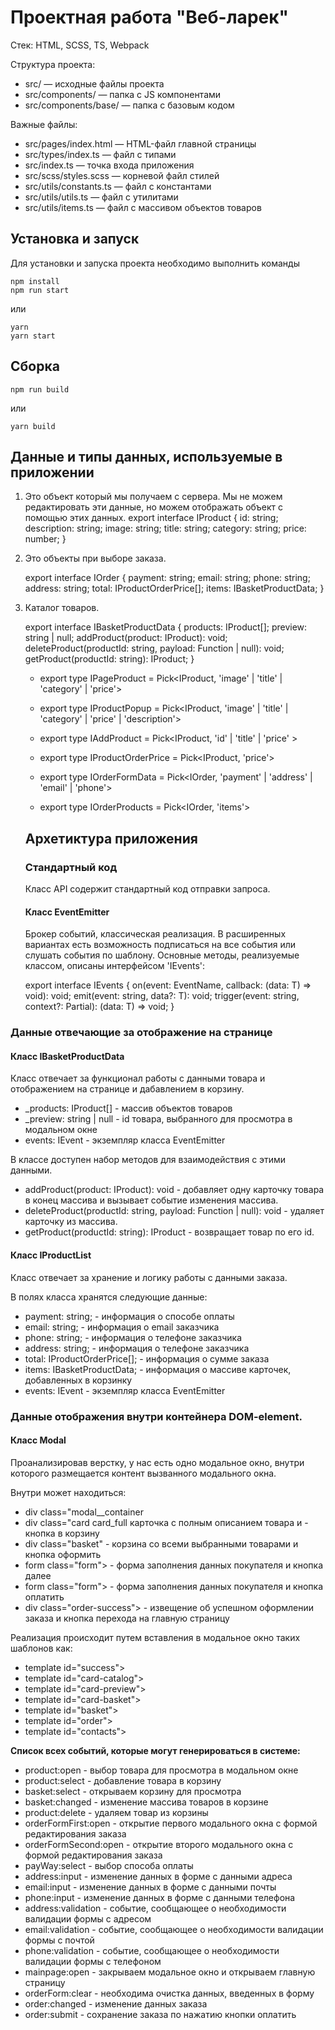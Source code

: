 # Проектная работа "Веб-ларек"

Стек: HTML, SCSS, TS, Webpack

Структура проекта:
- src/ — исходные файлы проекта
- src/components/ — папка с JS компонентами
- src/components/base/ — папка с базовым кодом

Важные файлы:
- src/pages/index.html — HTML-файл главной страницы
- src/types/index.ts — файл с типами
- src/index.ts — точка входа приложения
- src/scss/styles.scss — корневой файл стилей
- src/utils/constants.ts — файл с константами
- src/utils/utils.ts — файл с утилитами
- src/utils/items.ts — файл c массивом объектов товаров

## Установка и запуск
Для установки и запуска проекта необходимо выполнить команды

```
npm install
npm run start
```

или

```
yarn
yarn start
```
## Сборка

```
npm run build
```

или

```
yarn build
```

## Данные и типы данных, используемые в приложении

1. Это объект который мы получаем с сервера. Мы не можем редактировать эти данные, но можем отображать объект с помощью этих данных.
export interface IProduct {
        id: string;
        description: string;
        image: string;
        title: string;
        category: string;
        price: number;
    }
    
2. Это объекты при выборе заказа.

    export interface IOrder { 
        payment: string;
        email: string;
        phone: string;
        address: string;
        total: IProductOrderPrice[];
        items: IBasketProductData; 
    }

3. Каталог товаров.

    export interface IBasketProductData { 
        products: IProduct[];
        preview: string | null; 
        addProduct(product: IProduct): void;
        deleteProduct(productId: string, payload: Function | null): void;
        getProduct(productId: string): IProduct;
    }
    
    * export type IPageProduct = Pick<IProduct, 'image' | 'title' | 'category' | 'price'>
    
    * export type IProductPopup = Pick<IProduct, 'image' | 'title' | 'category' | 'price' | 'description'>
    
    * export type IAddProduct = Pick<IProduct, 'id' | 'title' | 'price' >
     
    * export type IProductOrderPrice = Pick<IProduct, 'price'> 
    
    * export type IOrderFormData = Pick<IOrder, 'payment' | 'address' | 'email' | 'phone'> 
    
    * export type IOrderProducts = Pick<IOrder, 'items'>

    ## Архетиктура приложения

    ### Стандартный код

    Класс API содержит стандартный код отправки запроса.

   #### Класс EventEmitter

    Брокер событий, классическая реализация. В расширенных вариантах есть возможность подписаться на все события или слушать события по шаблону. Основные методы, реализуемые классом, описаны интерфейсом 'IEvents':

    export interface IEvents {
        on(event: EventName, callback: (data: T) => void): void;
        emit<T extends object>(event: string, data?: T): void;
        trigger<T extends object>(event: string, context?: Partial<T>): (data: T) => void;
}

### Данные отвечающие за отображение на странице

#### Класс IBasketProductData
Класс отвечает за функционал работы с данными товара и отображением на странице и дабавлением в корзину.  

* _products: IProduct[] - массив объектов товаров
* _preview: string | null - id товара, выбранного для просмотра в модальном окне
* events: IEvent - экземпляр класса EventEmitter

В классе доступен набор методов для взаимодействия с этими данными.

* addProduct(product: IProduct): void - добавляет одну карточку товара в конец массива и вызывает событие изменения массива.
* deleteProduct(productId: string, payload: Function | null): void - удаляет карточку из массива.
* getProduct(productId: string): IProduct - возвращает товар по его id.

#### Класс IProductList
Класс отвечает за хранение и логику работы с данными заказа.

В полях класса хранятся следующие данные:

* payment: string; - информация о способе оплаты
* email: string; - информация о email заказчика
* phone: string; - информация о телефоне заказчика
* address: string; - информация о телефоне заказчика
* total: IProductOrderPrice[]; - информация о сумме заказа
* items: IBasketProductData;  - информация о массиве карточек, добавленных в корзинку
* events: IEvent - экземпляр класса EventEmitter

### Данные отображения внутри контейнера DOM-element.

#### Класс Modal

Проанализировав верстку, у нас есть одно модальное окно, внутри которого размещается контент вызванного модального окна.

Внутри может находиться:

* div class="modal__container
* div class="card card_full карточка с полным описанием товара и - кнопка в корзину
* div class="basket" - корзина со всеми выбранными товарами и кнопка оформить
* form class="form"> - форма заполнения данных покупателя и кнопка далее
* form class="form"> - форма заполнения данных покупателя и кнопка оплатить
* div class="order-success"> - извещение об успешном оформлении заказа и кнопка перехода на главную страницу

Реализация происходит путем вставления в модальное окно таких шаблонов как:

* template id="success">
* template id="card-catalog">
* template id="card-preview">
* template id="card-basket">
* template id="basket">
* template id="order">
* template id="contacts">

**Список всех событий, которые могут генерироваться в системе:**

* product:open - выбор товара для просмотра в модальном окне
* product:select - добавление товара в корзину 
* basket:select - открываем корзину для просмотра 
* basket:changed - изменение массива товаров в корзине 
* product:delete - удаляем товар из корзины 
* orderFormFirst:open - открытие первого модального окна с формой редактирования заказа
* orderFormSecond:open - открытие второго модального окна с формой редактирования заказа
* payWay:select - выбор способа оплаты 
* address:input - изменение данных в форме с данными адреса
* email:input - изменение данных в форме с данными почты
* phone:input - изменение данных в форме с данными телефона
* address:validation - событие, сообщающее о необходимости валидации формы с адресом
* email:validation - событие, сообщающее о необходимости валидации формы с почтой
* phone:validation - событие, сообщающее о необходимости валидации формы с телефоном
* mainpage:open - закрываем модальное окно и открываем главную страницу
* orderForm:clear - необходима очистка данных, введенных в форму
* order:changed - изменение данных заказа
* order:submit - сохранение заказа по нажатию кнопки оплатить